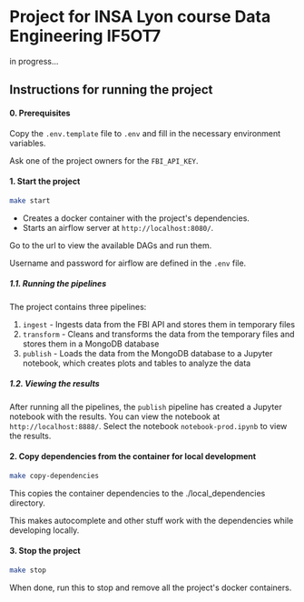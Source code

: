 # Project for INSA Lyon course Data Engineering IF5OT7

in progress...

## Instructions for running the project

#### 0. Prerequisites

Copy the `.env.template` file to `.env` and fill in the necessary environment variables.

Ask one of the project owners for the `FBI_API_KEY`.

#### 1. Start the project

```bash
make start
```

- Creates a docker container with the project's dependencies.
- Starts an airflow server at `http://localhost:8080/`.

Go to the url to view the available DAGs and run them.

Username and password for airflow are defined in the `.env` file.

##### 1.1. Running the pipelines

The project contains three pipelines:

1. `ingest` - Ingests data from the FBI API and stores them in temporary files
2. `transform` - Cleans and transforms the data from the temporary files and stores them in a MongoDB database
3. `publish` - Loads the data from the MongoDB database to a Jupyter notebook, which creates plots and tables to analyze the data

##### 1.2. Viewing the results

After running all the pipelines, the `publish` pipeline has created a Jupyter notebook with the results. You can view the notebook at `http://localhost:8888/`. Select the notebook `notebook-prod.ipynb` to view the results.

#### 2. Copy dependencies from the container for local development

```bash
make copy-dependencies
```

This copies the container dependencies to the ./local_dependencies directory.

This makes autocomplete and other stuff work with the dependencies while developing locally.

#### 3. Stop the project

```bash
make stop
```

When done, run this to stop and remove all the project's docker containers.
